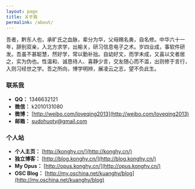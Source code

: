 ```yaml
---
layout: page
title: 关于我
permalink: /about/
---
```


吾者，黔东人也，承旷氏之血脉，辈分为华，父母赐名勇，自名修。中华六十一年，辞别双亲，入北方求学，出榆关，研习信息电子之术。岁四业成，事软件研发。吾虽不甚聪慧，然好学，常以勤补拙。自幼好文，而学未成，又喜以文者居之，实为伪也。性温和、诚恳待人、喜静少言，交友随心而不滥，出则修于言行，入则习经世之学。吾之所向，博学明辨，展凌云之志，望不负此生。

### 联系我

- **QQ：** 1346632121
- **微信：** k2010131080
- **微博：** [http://weibo.com/loveqing2013](http://weibo.com/loveqing2013)
- **邮箱：** <a herf="mailto:sudohuoty@163.com">sudohuoty@gmail.com</a>

### 个人站

- **个人主页：** [http://konghy.cn/](http://konghy.cn/)
- **独立博客：** [http://blog.konghy.cn/](http://blog.konghy.cn/)
- **My Opus：** [http://opus.konghy.cn/](http://opus.konghy.cn/)
- **OSC Blog：** [http://my.oschina.net/kuanghy/blog](http://my.oschina.net/kuanghy/blog)
